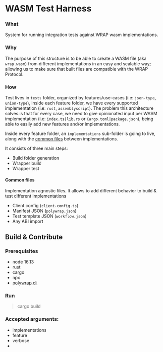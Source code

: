 # WASM Test Harness
### What
System for running integration tests against WRAP wasm implementations.

### Why
The purpose of this structure is to be able to create a WASM file (aka `wrap.wasm`) from different
implementations in an easy and scalable way; allowing us to make sure that built files are compatible 
with the WRAP Protocol.

### How
Test lives in `tests` folder, organized by features/use-cases (i.e: `json-type`, `union-type`),
inside each feature folder, we have every supported implementation (i.e: `rust`, `assemblyscript`).
The problem this architecture solves is that for every case, we need to give opinionated
input per WASM implementation (i.e: `index.ts|lib.rs` or `Cargo.toml|package.json`), being able
to easily add new features and/or implementations.

Inside every feature folder, an `implementations` sub-folder is going to live, along with the [common files](#common-files)
between implementations.

It consists of three main steps:
- Build folder generation
- Wrapper build
- Wrapper test

#### Common files
Implementation agnostic files. It allows to add different behavior to build & test different implementations 
- Client config (`client-config.ts`)
- Manifest JSON (`polywrap.json`)
- Test template JSON (`workflow.json`)
- Any ABI import


## Build & Contribute

### Prerequisites
- node 16.13
- rust
- cargo
- npx
- [polywrap cli](https://github.com/polywrap/toolchain/tree/origin/packages/cli) 

### Run

> cargo build

### Accepted arguments:

- implementations
- feature
- verbose
- 

